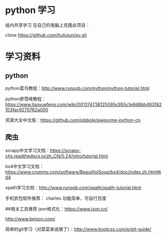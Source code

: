 # python 学习
组内共享学习
在自己的电脑上克隆此项目：

clone https://github.com/huliujun/py.git
# 学习资料

## python
python菜鸟教程：http://www.runoob.com/python/python-tutorial.html

python廖雪峰教程：https://www.liaoxuefeng.com/wiki/001374738125095c955c1e6d8bb493182103fac9270762a000

资源大全中文版：https://github.com/jobbole/awesome-python-cn
## 爬虫
scrapy中文学习文档：https://scrapy-chs.readthedocs.io/zh_CN/0.24/intro/tutorial.html

bs4中文学习文档：https://www.crummy.com/software/BeautifulSoup/bs4/doc/index.zh.html#id4

xpath学习文档：http://www.runoob.com/xpath/xpath-tutorial.html

手机抓包软件推荐： charles 功能简单，可自行百度

##相关工具推荐
json格式化：https://www.json.cn/

http://www.bejson.com/

简单的git学习（对菜菜来说够了）：http://www.bootcss.com/p/git-guide/


